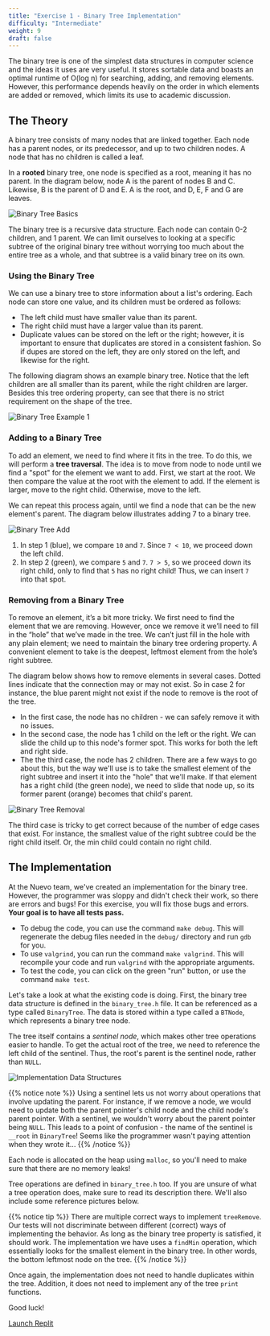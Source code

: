 ```yaml
---
title: "Exercise 1 - Binary Tree Implementation"
difficulty: "Intermediate"
weight: 9
draft: false
---
```


The binary tree is one of the simplest data structures in computer science and the ideas it uses are very useful. It stores sortable data and boasts an optimal runtime of O(log n) for searching, adding, and removing elements. However, this performance depends heavily on the order in which elements are added or removed, which limits its use to academic discussion.

## The Theory

A binary tree consists of many nodes that are linked together. Each node has a parent nodes, or its predecessor, and up to two children nodes. A node that has no children is called a leaf. 

In a **rooted** binary tree, one node is specified as a root, meaning it has no parent. In the diagram below, node A is the parent of nodes B and C. Likewise, B is the parent of D and E. A is the root, and D, E, F and G are leaves.

![Binary Tree Basics](../resources/e1-01.png "Binary Tree graph with labels pointing at the root, leaves, parent, and left and right children.") 

The binary tree is a recursive data structure. Each node can contain 0-2 children, and 1 parent. We can limit ourselves to looking at a specific subtree of the original binary tree without worrying too much about the entire tree as a whole, and that subtree is a valid binary tree on its own.

### Using the Binary Tree

We can use a binary tree to store information about a list's ordering. Each node can store one value, and its children must be ordered as follows:
- The left child must have smaller value than its parent.
- The right child must have a larger value than its parent.
- Duplicate values can be stored on the left or the right; however, it is important to ensure that duplicates are stored in a consistent fashion. So if dupes are stored on the left, they are only stored on the left, and likewise for the right.

The following diagram shows an example binary tree. Notice that the left children are all smaller than its parent, while the right children are larger. Besides this tree ordering property, can see that there is no strict requirement on the shape of the tree.

![Binary Tree Example 1](../resources/e1-02.png "An example binary tree where the left children are all smaller than its parent, while the right children are larger.") 

### Adding to a Binary Tree

To add an element, we need to find where it fits in the tree. To do this, we will perform a **tree traversal**. The idea is to move from node to node until we find a "spot" for the element we want to add. First, we start at the root. We then compare the value at the root with the element to add. If the element is larger, move to the right child. Otherwise, move to the left.

We can repeat this process again, until we find a node that can be the new element's parent. The diagram below illustrates adding 7 to a binary tree.

![Binary Tree Add](../resources/e1-03.png "Diagram illustrating the process of adding 7 to a binary tree.")

1. In step 1 (blue), we compare `10` and `7`. Since `7 < 10`, we proceed down the left child.
2. In step 2 (green), we compare `5` and `7`. `7 > 5`, so we proceed down its right child, only to find that `5` has no right child! Thus, we can insert `7` into that spot.

### Removing from a Binary Tree

To remove an element, it’s a bit more tricky. We first need to find the element that we are removing. However, once we remove it we’ll need to fill in the “hole” that we’ve made in the tree. We can’t just fill in the hole with any plain element; we need to maintain the binary tree ordering property. A convenient element to take is the deepest, leftmost element from the hole’s right subtree.

The diagram below shows how to remove elements in several cases. Dotted lines indicate that the connection may or may not exist. So in case 2 for instance, the blue parent might not exist if the node to remove is the root of the tree.
- In the first case, the node has no children - we can safely remove it with no issues.
- In the second case, the node has 1 child on the left or the right. We can slide the child up to this node's former spot. This works for both the left and right side.
- The the third case, the node has 2 children. There are a few ways to go about this, but the way we'll use is to take the smallest element of the right subtree and insert it into the "hole" that we'll make. If that element has a right child (the green node), we need to slide that node up, so its former parent (orange) becomes that child's parent.

![Binary Tree Removal](../resources/e1-04.png "Diagram illustrating the 3 cases of removing an element from a binary tree.")

The third case is tricky to get correct because of the number of edge cases that exist. For instance, the smallest value of the right subtree could be the right child itself. Or, the min child could contain no right child.

## The Implementation

At the Nuevo team, we've created an implementation for the binary tree. However, the programmer was sloppy and didn't check their work, so there are errors and bugs! For this exercise, you will fix those bugs and errors. **Your goal is to have all tests pass.**

* To debug the code, you can use the command `make debug`. This will regenerate the debug files needed in the `debug/` directory and run `gdb` for you.
* To use `valgrind`, you can run the command `make valgrind`. This will recompile your code and run `valgrind` with the appropriate arguments.
* To test the code, you can click on the green "run" button, or use the command `make test`.

Let's take a look at what the existing code is doing. First, the binary tree data structure is defined in the `binary_tree.h` file. It can be referenced as a type called `BinaryTree`. The data is stored within a type called a `BTNode`, which represents a binary tree node. 

The tree itself contains a *sentinel node*, which makes other tree operations easier to handle. To get the actual root of the tree, we need to reference the left child of the sentinel. Thus, the root's parent is the sentinel node, rather than `NULL`.

![Implementation Data Structures](../resources/e1-05.png "Picture of a BinaryTree structure that points out the sentinel node.")

{{% notice note %}}
Using a sentinel lets us not worry about operations that involve updating the parent. For instance, if we remove a node, we would need to update both the parent pointer's child node and the child node's parent pointer. With a sentinel, we wouldn't worry about the parent pointer being `NULL`. This leads to a point of confusion - the name of the sentinel is `__root` in `BinaryTree`! Seems like the programmer wasn't paying attention when they wrote it...
{{% /notice %}}

Each node is allocated on the heap using `malloc`, so you'll need to make sure that there are no memory leaks! 

Tree operations are defined in `binary_tree.h` too. If you are unsure of what a tree operation does, make sure to read its description there. We'll also include some reference pictures below. 

{{% notice tip %}}
There are multiple correct ways to implement `treeRemove`. Our tests will not discriminate between different (correct) ways of implementing the behavior. As long as the binary tree property is satisfied, it should work. The implementation we have uses a `findMin` operation, which essentially looks for the smallest element in the binary tree. In other words, the bottom leftmost node on the tree.
{{% /notice %}}

Once again, the implementation does not need to handle duplicates within the tree. Addition, it does not need to implement any of the tree `print` functions. 

Good luck!

<a class="my-2 mx-4 btn btn-info" href="https://replit.com/@nuevofoundation/Debugging-Exercise-1" target="_blank">Launch Replit</a>

